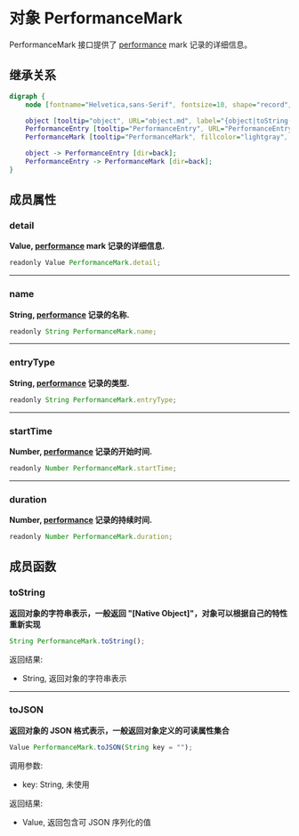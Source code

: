 # 对象 PerformanceMark
PerformanceMark 接口提供了 [performance](../../module/ifs/performance.md) mark 记录的详细信息。

## 继承关系
```dot
digraph {
    node [fontname="Helvetica,sans-Serif", fontsize=10, shape="record", style="filled", fillcolor="white"];

    object [tooltip="object", URL="object.md", label="{object|toString()\ltoJSON()\l}"];
    PerformanceEntry [tooltip="PerformanceEntry", URL="PerformanceEntry.md", label="{PerformanceEntry|name\lentryType\lstartTime\lduration\l}"];
    PerformanceMark [tooltip="PerformanceMark", fillcolor="lightgray", id="me", label="{PerformanceMark|detail\l}"];

    object -> PerformanceEntry [dir=back];
    PerformanceEntry -> PerformanceMark [dir=back];
}
```

## 成员属性
        
### detail
**Value, [performance](../../module/ifs/performance.md) mark 记录的详细信息.**

```JavaScript
readonly Value PerformanceMark.detail;
```

--------------------------
### name
**String, [performance](../../module/ifs/performance.md) 记录的名称.**

```JavaScript
readonly String PerformanceMark.name;
```

--------------------------
### entryType
**String, [performance](../../module/ifs/performance.md) 记录的类型.**

```JavaScript
readonly String PerformanceMark.entryType;
```

--------------------------
### startTime
**Number, [performance](../../module/ifs/performance.md) 记录的开始时间.**

```JavaScript
readonly Number PerformanceMark.startTime;
```

--------------------------
### duration
**Number, [performance](../../module/ifs/performance.md) 记录的持续时间.**

```JavaScript
readonly Number PerformanceMark.duration;
```

## 成员函数
        
### toString
**返回对象的字符串表示，一般返回 "[Native Object]"，对象可以根据自己的特性重新实现**

```JavaScript
String PerformanceMark.toString();
```

返回结果:
* String, 返回对象的字符串表示

--------------------------
### toJSON
**返回对象的 JSON 格式表示，一般返回对象定义的可读属性集合**

```JavaScript
Value PerformanceMark.toJSON(String key = "");
```

调用参数:
* key: String, 未使用

返回结果:
* Value, 返回包含可 JSON 序列化的值

